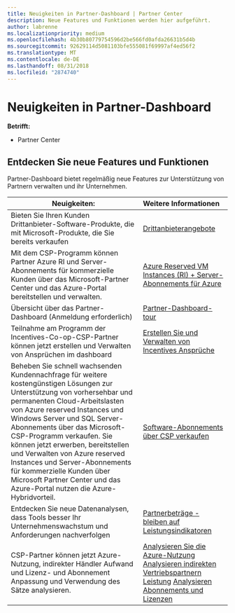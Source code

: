 ```yaml
---
title: Neuigkeiten in Partner-Dashboard | Partner Center
description: Neue Features und Funktionen werden hier aufgeführt.
author: labrenne
ms.localizationpriority: medium
ms.openlocfilehash: 4b30b80779754596d2be566fd0afda26631b5d4b
ms.sourcegitcommit: 92629114d5081103bfe555081f69997af4ed56f2
ms.translationtype: MT
ms.contentlocale: de-DE
ms.lasthandoff: 08/31/2018
ms.locfileid: "2874740"
---
```

# <a name="whats-new-in-partner-dashboard"></a>Neuigkeiten in Partner-Dashboard

**Betrifft:**

-  Partner Center

## <a name="check-out-new-features-and-capabilities"></a>Entdecken Sie neue Features und Funktionen 

Partner-Dashboard bietet regelmäßig neue Features zur Unterstützung von Partnern verwalten und ihr Unternehmen.


|**Neuigkeiten:**   |**Weitere Informationen**   |
|----------------------|:-----------------|
|Bieten Sie Ihren Kunden Drittanbieter-Software-Produkte, die mit Microsoft-Produkte, die Sie bereits verkaufen   | [Drittanbieterangebote](third-party-offers.md)|
|Mit dem CSP-Programm können Partner Azure RI und Server-Abonnements für kommerzielle Kunden über das Microsoft-Partner Center und das Azure-Portal bereitstellen und verwalten.|[Azure Reserved VM Instances (RI) + Server-Abonnements für Azure](azure-ri-server-subscriptions.md)|
|Übersicht über das Partner-Dashboard (Anmeldung erforderlich)|[Partner-Dashboard-tour](https://partnercenter.microsoft.com/pcv/redirect?authenticate=true&redirect=%2Fdashboard%2Foverview)|
|Teilnahme am Programm der Incentives-Co-op-CSP-Partner können jetzt erstellen und Verwalten von Ansprüchen im dashboard|[Erstellen Sie und Verwalten von Incentives Ansprüche](create-incentives-claims.md)|
|Beheben Sie schnell wachsenden Kundennachfrage für weitere kostengünstigen Lösungen zur Unterstützung von vorhersehbar und permanenten Cloud-Arbeitslasten von Azure reserved Instances und Windows Server und SQL Server-Abonnements über das Microsoft-CSP-Programm verkaufen. Sie können jetzt erwerben, bereitstellen und Verwalten von Azure reserved Instances und Server-Abonnements für kommerzielle Kunden über Microsoft Partner Center und das Azure-Portal nutzen die Azure-Hybridvorteil.|[Software-Abonnements über CSP verkaufen](csp-software-subscriptions.md)|
|Entdecken Sie neue Datenanalysen, dass Tools besser Ihr Unternehmenswachstum und Anforderungen nachverfolgen| [Partnerbeträge - bleiben auf Leistungsindikatoren](partner-contributions.md)|
|CSP-Partner können jetzt Azure-Nutzung, indirekter Händler Aufwand und Lizenz- und Abonnement Anpassung und Verwendung des Sätze analysieren.|[Analysieren Sie die Azure-Nutzung](analyze-azure-usage.md) [Analysieren indirekten Vertriebspartnern Leistung](Analyze-indirect-resellers.md) [Analysieren Abonnements und Lizenzen](analyze-subscriptions-licenses.md)      |

